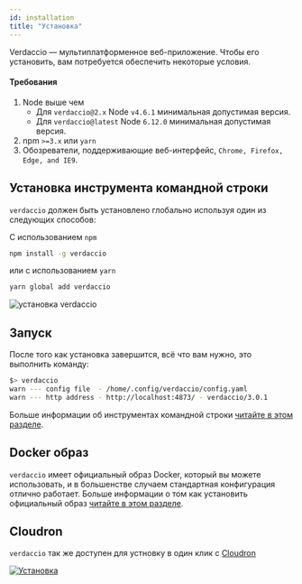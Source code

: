 ```yaml
---
id: installation
title: "Установка"
---
```

Verdaccio — мультиплатформенное веб-приложение. Чтобы его установить, вам потребуется обеспечить некоторые условия.

#### Требования

1. Node выше чем 
    - Для `verdaccio@2.x` Node `v4.6.1` минимальная допустимая версия.
    - Для `verdaccio@latest` Node `6.12.0` минимальная допустимая версия.
2. npm `>=3.x` или `yarn`
3. Обозреватели, поддерживающие веб-интерфейс, `Chrome, Firefox, Edge, and IE9`.

## Установка инструмента командной строки

`verdaccio` должен быть установлено глобально используя один из следующих способов:

С использованием `npm`

```bash
npm install -g verdaccio
```

или с использованием `yarn`

```bash
yarn global add verdaccio
```

![установка verdaccio](assets/install_verdaccio.gif)

## Запуск

После того как установка завершится, всё что вам нужно, это выполнить команду:

```bash
$> verdaccio
warn --- config file  - /home/.config/verdaccio/config.yaml
warn --- http address - http://localhost:4873/ - verdaccio/3.0.1
```

Больше информации об инструментах командной строки [читайте в этом разделе](cli.md).

## Docker образ

`verdaccio` имеет официальный образ Docker, который вы можете использовать, и в большенстве случаем стандартная конфигурация отлично работает. Больше информации о том как установить официальный образ [читайте в этом разделе](docker.md).

## Cloudron

`verdaccio` так же доступен для устновку в один клик с [Cloudron](https://cloudron.io)

[![Установка](https://cloudron.io/img/button.svg)](https://cloudron.io/button.html?app=org.eggertsson.verdaccio)